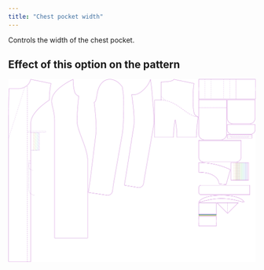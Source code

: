```yaml
---
title: "Chest pocket width"
---
```


Controls the width of the chest pocket.

## Effect of this option on the pattern

![This image shows the effect of this option by superimposing several variants that have a different value for this option](carlita_chestpocketwidth_sample.svg "Effect of this option on the pattern")
